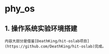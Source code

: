 # phy_os

## 1. 操作系统实验环境搭建
    内容大部分是借鉴[DeathKing/hit-oslab项目](https://github.com/DeathKing/hit-oslab)完成。
